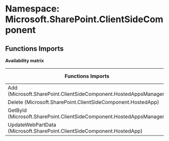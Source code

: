 # Namespace: Microsoft.SharePoint.ClientSideComponent

## Functions Imports

**Availability matrix**

Functions Imports | SPO | SP 2019 | SP 2016 | SP 2013
----------|-----|---------|---------|--------
Add (Microsoft.SharePoint.ClientSideComponent.HostedAppsManager) | ✅ | ❌ | ❌ | ❌
Delete (Microsoft.SharePoint.ClientSideComponent.HostedApp) | ✅ | ❌ | ❌ | ❌
GetById (Microsoft.SharePoint.ClientSideComponent.HostedAppsManager) | ✅ | ❌ | ❌ | ❌
UpdateWebPartData (Microsoft.SharePoint.ClientSideComponent.HostedApp) | ✅ | ❌ | ❌ | ❌
